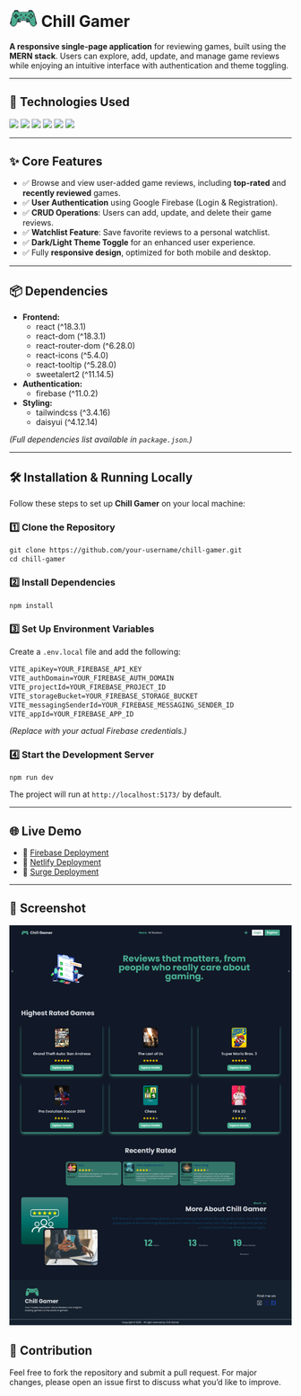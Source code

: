 
<h1><img src="src/assets/logo.png"  alt="logo"  width="50"  /> Chill Gamer</h1>

<p><strong>A responsive single-page application</strong> for reviewing games, built using the <strong>MERN stack</strong>. Users can explore, add, update, and manage game reviews while enjoying an intuitive interface with authentication and theme toggling.</p>

<hr>

<h2>🚀 Technologies Used</h2>
<p>
  <img src="https://img.shields.io/badge/MongoDB-47A248?style=for-the-badge&logo=mongodb&logoColor=white">
  <img src="https://img.shields.io/badge/Express.js-000000?style=for-the-badge&logo=express&logoColor=white">
  <img src="https://img.shields.io/badge/React-61DAFB?style=for-the-badge&logo=react&logoColor=black">
  <img src="https://img.shields.io/badge/Node.js-339933?style=for-the-badge&logo=node.js&logoColor=white">
  <img src="https://img.shields.io/badge/Firebase-FFCA28?style=for-the-badge&logo=firebase&logoColor=black">
  <img src="https://img.shields.io/badge/Tailwind%20CSS-06B6D4?style=for-the-badge&logo=tailwindcss&logoColor=white">
</p>
<hr>

<h2>✨ Core Features</h2>
<ul>
  <li>✅ Browse and view user-added game reviews, including <strong>top-rated</strong> and <strong>recently reviewed</strong> games.</li>
  <li>✅ <strong>User Authentication</strong> using Google Firebase (Login & Registration).</li>
  <li>✅ <strong>CRUD Operations</strong>: Users can add, update, and delete their game reviews.</li>
  <li>✅ <strong>Watchlist Feature</strong>: Save favorite reviews to a personal watchlist.</li>
  <li>✅ <strong>Dark/Light Theme Toggle</strong> for an enhanced user experience.</li>
  <li>✅ Fully <strong>responsive design</strong>, optimized for both mobile and desktop.</li>
</ul>
<hr>

<h2>📦 Dependencies</h2>
<ul>
  <li><strong>Frontend:</strong>
    <ul>
      <li>react (^18.3.1)</li>
      <li>react-dom (^18.3.1)</li>
      <li>react-router-dom (^6.28.0)</li>
      <li>react-icons (^5.4.0)</li>
      <li>react-tooltip (^5.28.0)</li>
      <li>sweetalert2 (^11.14.5)</li>
    </ul>
  </li>
  <li><strong>Authentication:</strong>
    <ul>
      <li>firebase (^11.0.2)</li>
    </ul>
  </li>
  <li><strong>Styling:</strong>
    <ul>
      <li>tailwindcss (^3.4.16)</li>
      <li>daisyui (^4.12.14)</li>
    </ul>
  </li>
</ul>
<p><em>(Full dependencies list available in <code>package.json</code>.)</em></p>
<hr>

<h2>🛠️ Installation & Running Locally</h2>
<p>Follow these steps to set up <strong>Chill Gamer</strong> on your local machine:</p>

<h3>1️⃣ Clone the Repository</h3>
<pre><code>git clone https://github.com/your-username/chill-gamer.git
cd chill-gamer</code></pre>

<h3>2️⃣ Install Dependencies</h3>
<pre><code>npm install</code></pre>

<h3>3️⃣ Set Up Environment Variables</h3>
<p>Create a <code>.env.local</code> file and add the following:</p>
<pre><code>VITE_apiKey=YOUR_FIREBASE_API_KEY
VITE_authDomain=YOUR_FIREBASE_AUTH_DOMAIN
VITE_projectId=YOUR_FIREBASE_PROJECT_ID
VITE_storageBucket=YOUR_FIREBASE_STORAGE_BUCKET
VITE_messagingSenderId=YOUR_FIREBASE_MESSAGING_SENDER_ID
VITE_appId=YOUR_FIREBASE_APP_ID</code></pre>
<p><em>(Replace with your actual Firebase credentials.)</em></p>

<h3>4️⃣ Start the Development Server</h3>
<pre><code>npm run dev</code></pre>
<p>The project will run at <code>http://localhost:5173/</code> by default.</p>
<hr>

<h2>🌐 Live Demo</h2>
<ul>
  <li>🚀 <a href="https://chill-gamer-7df90.web.app/">Firebase Deployment</a></li>
  <li>🚀 <a href="https://chill-gamer-ashis263.netlify.app/">Netlify Deployment</a></li>
  <li>🚀 <a href="https://chill-gamer-ashis263.surge.sh/">Surge Deployment</a></li>
</ul>
<hr>

<h2>📸 Screenshot</h2>
<img src="src/assets/screenshot.png"  alt="screenshot"  />

<h2>🤝 Contribution</h2>
<p>Feel free to fork the repository and submit a pull request. For major changes, please open an issue first to discuss what you’d like to improve.</p>